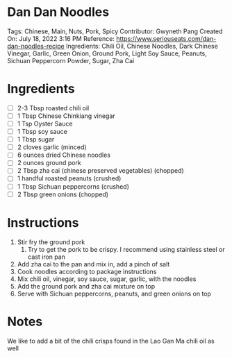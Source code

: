 # Dan Dan Noodles

Tags: Chinese, Main, Nuts, Pork, Spicy
Contributor: Gwyneth Pang
Created On: July 18, 2022 3:16 PM
Reference: https://www.seriouseats.com/dan-dan-noodles-recipe
Ingredients: Chili Oil, Chinese Noodles, Dark Chinese Vinegar, Garlic, Green Onion, Ground Pork, Light Soy Sauce, Peanuts, Sichuan Peppercorn Powder, Sugar, Zha Cai

# Ingredients

- [ ]  2-3 Tbsp roasted chili oil
- [ ]  1 Tbsp Chinese Chinkiang vinegar
- [ ]  1 Tsp Oyster Sauce
- [ ]  1 Tbsp soy sauce
- [ ]  1 Tbsp sugar
- [ ]  2 cloves garlic (minced)
- [ ]  6 ounces dried Chinese noodles
- [ ]  2 ounces ground pork
- [ ]  2 Tbsp zha cai (chinese preserved vegetables) (chopped)
- [ ]  1 handful roasted peanuts (crushed)
- [ ]  1 Tbsp Sichuan peppercorns (crushed)
- [ ]  2 Tbsp green onions (chopped)

# Instructions

1. Stir fry the ground pork 
    1. Try to get the pork to be crispy. I recommend using stainless steel or cast iron pan
2. Add zha cai to the pan and mix in, add a pinch of salt
3. Cook noodles according to package instructions
4. Mix chili oil, vinegar, soy sauce, sugar, garlic, with the noodles
5. Add the ground pork and zha cai mixture on top
6. Serve with Sichuan peppercorns, peanuts, and green onions on top

# Notes

We like to add a bit of the chili crisps found in the Lao Gan Ma chili oil as well